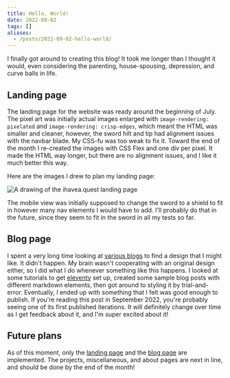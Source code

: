 ```yaml
---
title: Hello, World!
date: 2022-09-02
tags: []
aliases:
  - /posts/2022-09-02-hello-world/
---
```


I finally got around to creating this blog! It took me longer than I thought it would, even considering the parenting, house-spousing, depression, and curve balls in life.

## Landing page

The landing page for the website was ready around the beginning of July. The pixel art was initially actual images enlarged with `image-rendering: pixelated` and `image-rendering: crisp-edges`, which meant the HTML was smaller and cleaner, however, the sword hilt and tip had alignment issues with the navbar blade. My CSS-fu was too weak to fix it. Toward the end of the month I re-created the images with CSS Flex and one div per pixel. It made the HTML way longer, but there are no alignment issues, and I like it much better this way.

Here are the images I drew to plan my landing page:

![A drawing of the ihavea.quest landing page](/img/ihaveaquest_plan_800x483.jpg)

The mobile view was initially supposed to change the sword to a shield to fit in however many nav elements I would have to add. I'll probably do that in the future, since they seem to fit in the sword in all my tests so far.

## Blog page

I spent a very long time looking at [various blogs](https://drewdevault.com/make-a-blog) to find a design that I might like. It didn't happen. My brain wasn't cooperating with an original design either, so I did what I do whenever something like this happens. I looked at some tutorials to get [eleventy](https://www.11ty.dev/) set up, created some sample blog posts with different markdown elements, then got around to styling it by trial-and-error. Eventually, I ended up with something that I felt was good enough to publish. If you're reading this post in September 2022, you're probably seeing one of its first published iterations. It will definitely change over time as I get feedback about it, and I'm super excited about it!

## Future plans

As of this moment, only the [landing page](/) and the [blog page](/blog) are implemented. The projects, miscellaneous, and about pages are next in line, and should be done by the end of the month!

